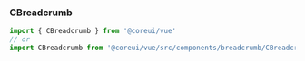 ### CBreadcrumb

```jsx
import { CBreadcrumb } from '@coreui/vue'
// or
import CBreadcrumb from '@coreui/vue/src/components/breadcrumb/CBreadcrumb'
```
